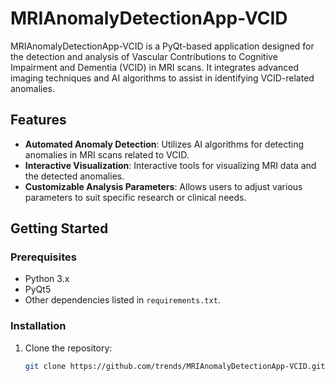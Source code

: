 # MRIAnomalyDetectionApp-VCID

MRIAnomalyDetectionApp-VCID is a PyQt-based application designed for the detection and analysis of Vascular Contributions to Cognitive Impairment and Dementia (VCID) in MRI scans. It integrates advanced imaging techniques and AI algorithms to assist in identifying VCID-related anomalies.

## Features

- **Automated Anomaly Detection**: Utilizes AI algorithms for detecting anomalies in MRI scans related to VCID.
- **Interactive Visualization**: Interactive tools for visualizing MRI data and the detected anomalies.
- **Customizable Analysis Parameters**: Allows users to adjust various parameters to suit specific research or clinical needs.

## Getting Started

### Prerequisites

- Python 3.x
- PyQt5
- Other dependencies listed in `requirements.txt`.

### Installation

1. Clone the repository:
   ```bash
   git clone https://github.com/trends/MRIAnomalyDetectionApp-VCID.git

